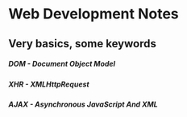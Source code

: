 # Web Development Notes

## Very basics, some keywords

##### DOM - Document Object Model
##### XHR - XMLHttpRequest
##### AJAX - Asynchronous JavaScript And XML
